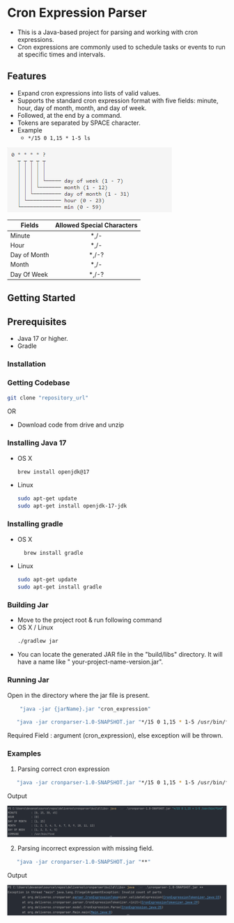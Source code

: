 # Cron Expression Parser

- This is a Java-based project for parsing and working with cron expressions. 
- Cron expressions are commonly used to schedule tasks or events to run at specific times and intervals.

## Features

- Expand cron expressions into lists of valid values.
- Supports the standard cron expression format with five fields: minute, hour, day of month, month, and day of week.
- Followed, at the end by a command.
- Tokens are separated by SPACE character.
- Example
  - ```*/15 0 1,15 * 1-5 ls```

![crontab1.png](crontab1.png)

| Fields       | Allowed Special Characters | 
|--------------|:--------------------------:|
| Minute       |            *,/-            | 
| Hour         |            *,/-            |
| Day of Month |           *,/-?            |
| Month        |            *,/-            |
| Day Of Week  |           *,/-?            |

## Getting Started

## Prerequisites

- Java 17 or higher.
- Gradle

### Installation

### Getting Codebase

  ```bash
  git clone "repository_url"
  ```

OR

- Download code from drive and unzip

### Installing Java 17

- OS X
  ```bash
  brew install openjdk@17
  ```
- Linux
  ```bash
  sudo apt-get update
  sudo apt-get install openjdk-17-jdk
  ```

### Installing gradle

- OS X
  ```bash
    brew install gradle
  ```
- Linux
  ```bash
  sudo apt-get update
  sudo apt-get install gradle
  ```

### Building Jar

- Move to the project root & run following command
- OS X / Linux
  ```bash
  ./gradlew jar
  ```
- You can locate the generated JAR file in the "build/libs" directory. It will have a name like "
  your-project-name-version.jar".

### Running Jar

Open in the directory where the jar file is present.

  ```bash
      "java -jar {jarName}.jar "cron_expression"
  ```

```bash
   "java -jar cronparser-1.0-SNAPSHOT.jar "*/15 0 1,15 * 1-5 /usr/bin/find"
  ```

Required Field : argument (cron_expression), else exception will be thrown.

### Examples

1. Parsing correct cron expression

```bash
   "java -jar cronparser-1.0-SNAPSHOT.jar "*/15 0 1,15 * 1-5 /usr/bin/find"
  ```

Output

![HappyPath.png](HappyPath.png)

2. Parsing incorrect expression with missing field.

```bash
   "java -jar cronparser-1.0-SNAPSHOT.jar "**"
  ```

Output

![InvalidPartCount.png](InvalidPartCount.png)
